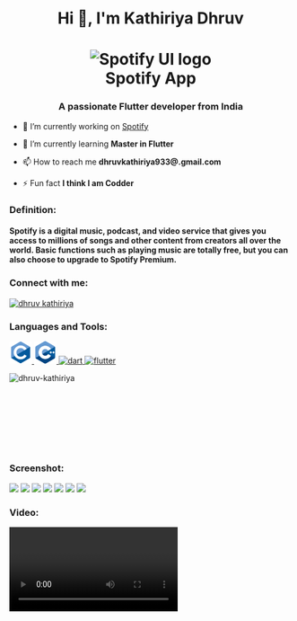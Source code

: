 <h1 align="center">Hi 👋, I'm Kathiriya Dhruv</h1>
<h1 align = "center">
<img src="https://github.com/Dhruv-Kathiriya/spotify_App_ui/assets/150034575/ba578c62-e64d-46ed-a9d3-0cf8ee38bce2" height="200px" alt="Spotify UI logo"/>
  <br>
  Spotify App
</h1>
<h3 align="center">A passionate Flutter developer from India</h3>


- 🔭 I’m currently working on [Spotify](https://github.com/Dhruv-Kathiriya/spotify_App_ui.git)

- 🌱 I’m currently learning **Master in Flutter**

- 📫 How to reach me **dhruvkathiriya933@.gmail.com**

- ⚡ Fun fact **I think I am Codder**
 <h3 align="left">Definition:</h3>
 <h4>Spotify is a digital music, podcast, and video service that gives you access to millions of songs and other content from creators all over the world.
Basic functions such as playing music are totally free, but you can also choose to upgrade to Spotify Premium.</h4>

<h3 align="left">Connect with me:</h3>
<p align="left">
<a href="https://linkedin.com/in/dhruv kathiriya" target="blank"><img align="center" src="https://raw.githubusercontent.com/rahuldkjain/github-profile-readme-generator/master/src/images/icons/Social/linked-in-alt.svg" alt="dhruv kathiriya" height="30" width="40" /></a>
</p>

<h3 align="left">Languages and Tools:</h3>
<p align="left"> <a href="https://www.cprogramming.com/" target="_blank" rel="noreferrer"> <img src="https://raw.githubusercontent.com/devicons/devicon/master/icons/c/c-original.svg" alt="c" width="40" height="40"/> </a> <a href="https://www.w3schools.com/cpp/" target="_blank" rel="noreferrer"> <img src="https://raw.githubusercontent.com/devicons/devicon/master/icons/cplusplus/cplusplus-original.svg" alt="cplusplus" width="40" height="40"/> </a> <a href="https://dart.dev" target="_blank" rel="noreferrer"> <img src="https://www.vectorlogo.zone/logos/dartlang/dartlang-icon.svg" alt="dart" width="40" height="40"/> </a> <a href="https://flutter.dev" target="_blank" rel="noreferrer"> <img src="https://www.vectorlogo.zone/logos/flutterio/flutterio-icon.svg" alt="flutter" width="40" height="40"/> </a> </p>


<p><img align="left" src="https://github-readme-stats.vercel.app/api/top-langs?username=dhruv-kathiriya&show_icons=true&locale=en&layout=compact" alt="dhruv-kathiriya" /></p>
<br><br><br><br><br><br><br><br>

<h3 align="left">Screenshot:</h3>
<img src ="https://github.com/Dhruv-Kathiriya/spotify_App_ui/assets/150034575/eb129c53-3995-4283-9e6d-3247a0fd310d" width = "250">
<img src ="https://github.com/Dhruv-Kathiriya/spotify_App_ui/assets/150034575/4bfefe27-1209-4f77-8da5-987f2d1434d1" width = "250">
<img src ="https://github.com/Dhruv-Kathiriya/spotify_App_ui/assets/150034575/dcd9e647-5be8-493e-9792-b06476fe06d0" width = "250">
<img src ="https://github.com/Dhruv-Kathiriya/spotify_App_ui/assets/150034575/b0bae284-f84e-4a38-b142-02b9450c502b" width = "250">
<img src = "https://github.com/Dhruv-Kathiriya/spotify_App_ui/assets/150034575/39abf974-4f6d-4e31-811c-36037b21f6fc" width = "250">
<img src  = "https://github.com/Dhruv-Kathiriya/spotify_App_ui/assets/150034575/da82e375-82e7-42e9-86cf-1fa8723c11ef" width = "250">
<img src = "https://github.com/Dhruv-Kathiriya/spotify_App_ui/assets/150034575/c89aba0a-7cee-4fb9-aad9-7086d4af711a" width = "250">






<br>
<h3 align="left">Video:</h3>
<video src = "https://github.com/Dhruv-Kathiriya/spotify_App_ui/assets/150034575/0eeb3ba5-17a9-4e4b-88bf-0e7b8da23feb" width = "300">
